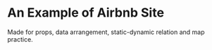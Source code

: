 # An Example of Airbnb Site

Made for props, data arrangement, static-dynamic relation and map practice.
